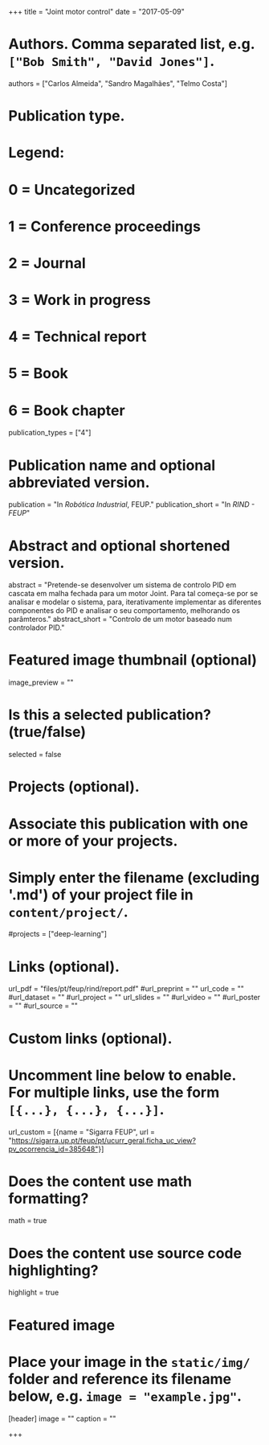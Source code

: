 +++
title = "Joint motor control"
date = "2017-05-09"

# Authors. Comma separated list, e.g. `["Bob Smith", "David Jones"]`.
authors = ["Carlos Almeida", "Sandro Magalhães", "Telmo Costa"]

# Publication type.
# Legend:
# 0 = Uncategorized
# 1 = Conference proceedings
# 2 = Journal
# 3 = Work in progress
# 4 = Technical report
# 5 = Book
# 6 = Book chapter
publication_types = ["4"]

# Publication name and optional abbreviated version.
publication = "In *Robótica Industrial*, FEUP."
publication_short = "In *RIND - FEUP*"

# Abstract and optional shortened version.
abstract = "Pretende-se desenvolver um sistema de controlo PID em cascata em malha fechada para um motor Joint. Para tal começa-se por se analisar e modelar o sistema, para, iterativamente implementar as diferentes componentes do PID e analisar o seu comportamento, melhorando os parâmteros."
abstract_short = "Controlo de um motor baseado num controlador PID."

# Featured image thumbnail (optional)
image_preview = ""

# Is this a selected publication? (true/false)
selected = false

# Projects (optional).
#   Associate this publication with one or more of your projects.
#   Simply enter the filename (excluding '.md') of your project file in `content/project/`.
#projects = ["deep-learning"]

# Links (optional).
url_pdf = "files/pt/feup/rind/report.pdf"
#url_preprint = ""
url_code = ""
#url_dataset = ""
#url_project = ""
url_slides = ""
#url_video = ""
#url_poster = ""
#url_source = ""

# Custom links (optional).
#   Uncomment line below to enable. For multiple links, use the form `[{...}, {...}, {...}]`.
url_custom = [{name = "Sigarra FEUP", url = "https://sigarra.up.pt/feup/pt/ucurr_geral.ficha_uc_view?pv_ocorrencia_id=385648"}]

# Does the content use math formatting?
math = true

# Does the content use source code highlighting?
highlight = true

# Featured image
# Place your image in the `static/img/` folder and reference its filename below, e.g. `image = "example.jpg"`.
[header]
image = ""
caption = ""

+++